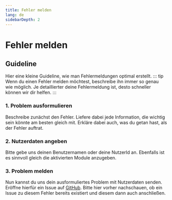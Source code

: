 ```yaml
---
title: Fehler melden
lang: de
sidebarDepth: 2
---
```


# Fehler melden

## Guideline
Hier eine kleine Guideline, wie man Fehlermeldungen optimal erstellt.
::: tip
Wenn du einen Fehler melden möchtest, beschreibe ihn immer so genau wie möglich. Je detaillierter deine Fehlermeldung ist, desto schneller können wir dir helfen.
:::

### 1. Problem ausformulieren
Beschreibe zunächst den Fehler. Liefere dabei jede Information, die wichtig sein könnte am besten gleich mit. Erkläre dabei auch, was du getan hast, als der Fehler auftrat.

### 2. Nutzerdaten angeben
Bitte gebe uns deinen Benutzernamen oder deine NutzerId an. Ebenfalls ist es sinnvoll gleich die aktivierten Module anzugeben.

### 3. Problem melden
Nun kannst du uns dein ausformuliertes Problem mit Nutzerdaten senden. Eröffne hierfür ein Issue auf [GitHub](https://github.com/LSS-Manager/lss-manager-v3/issues). Bitte hier vorher nachschauen, ob ein Issue zu diesem Fehler bereits existiert und diesem dann auch anschließen.
